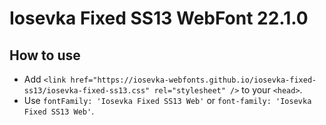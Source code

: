 # Iosevka Fixed SS13 WebFont 22.1.0

## How to use

- Add `<link href="https://iosevka-webfonts.github.io/iosevka-fixed-ss13/iosevka-fixed-ss13.css" rel="stylesheet" />` to your `<head>`.
- Use `fontFamily: 'Iosevka Fixed SS13 Web'` or `font-family: 'Iosevka Fixed SS13 Web'`.
